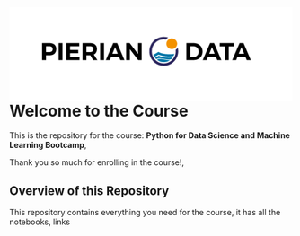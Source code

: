 <img src='Pierian_Data_Logo.png'
     alt="Blue Pill pinout"
     style="float: left; margin-right: 10px;" />
# Welcome to the Course

This is the repository for the course: **Python for Data Science and Machine Learning Bootcamp**,

Thank you so much for enrolling in the course!,

## Overview of this Repository

This repository contains everything you need for the course, it has all the notebooks, links
